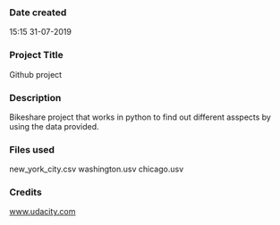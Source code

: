 ### Date created
15:15 31-07-2019

### Project Title
Github project

### Description
Bikeshare project that works in python to find out different asspects by using the data provided.

### Files used
new_york_city.csv
washington.usv
chicago.usv

### Credits
www.udacity.com

